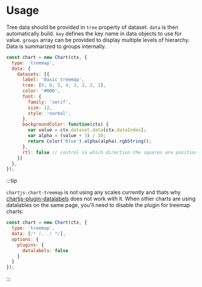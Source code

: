 # Usage

Tree data should be provided in `tree` property of dataset. `data` is then automatically build. `key` defines the key name in data objects to use for value. `groups` array can be provided to display multiple levels of hierarchy.
Data is summarized to groups internally.

```js
const chart = new Chart(ctx, {
  type: 'treemap',
  data: {
    datasets: [{
      label: 'Basic treemap',
      tree: [6, 6, 5, 4, 3, 2, 2, 1],
      color: '#000',
      font: {
        family: 'serif',
        size: 12,
        style: 'normal',
      },
      backgroundColor: function(ctx) {
        var value = ctx.dataset.data[ctx.dataIndex];
        var alpha = (value + 3) / 10;
        return Color('blue').alpha(alpha).rgbString();
      },
      rtl: false // control in which direction the squares are positioned
    }]
  },
});
```

:::tip

`chartjs-chart-treemap` is not using any scales currently and thats why [chartjs-plugin-datalabels](https://chartjs-plugin-datalabels.netlify.app/) does not work with it.
When other charts are using datalables on the same page, you'll need to disable the plugin for treemap charts:

```js
const chart = new Chart(ctx, {
  type: 'treemap',
  data: [/* (...) */],
  options: {
    plugins: {
      datalabels: false
    }
  }
});
```

:::
